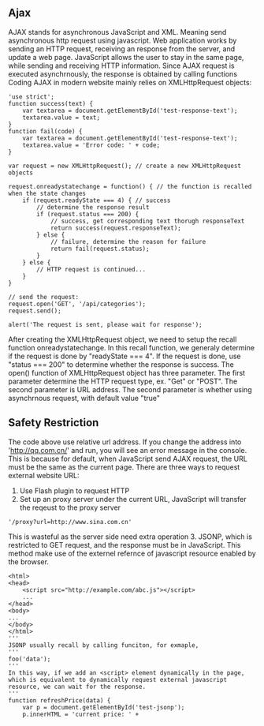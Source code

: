 ## Ajax
AJAX stands for asynchronous JavaScript and XML. Meaning send asynchronous http request using javascript.
Web application works by sending an HTTP request, receiving an response from the server, and update a web page.
JavaScript allows the user to stay in the same page, while sending and receiving HTTP information.
Since AJAX request is executed asynchrnously, the response is obtained by calling functions
Coding AJAX in modern website mainly relies on XMLHttpRequest objects:
```
'use strict';
function success(text) {
	var textarea = document.getElementById('test-response-text');
	textarea.value = text;
}
function fail(code) {
	var textarea = document.getElementById('test-response-text');
	textarea.value = 'Error code: ' + code;
}

var request = new XMLHttpRequest(); // create a new XMLHttpRequest objects

request.onreadystatechange = function() { // the function is recalled when the state changes
	if (request.readyState === 4) { // success
		// determine the response result
		if (request.status === 200) {
			// success, get corresponding text thorugh responseText
			return success(request.responseText);
		} else {
			// failure, determine the reason for failure
			return fail(request.status);
		}
	} else {
		// HTTP request is continued...
	}
}

// send the request:
request.open('GET', '/api/categories');
request.send();

alert('The request is sent, please wait for response');
```
After creating the XMLHttpRequest object, we need to setup the recall function onreadystatechange. In this recall function, we generaly determine if the request is done by "readyState === 4". If the request is done, use "status === 200" to determine whether the response is success.
The open() function of XMLHttpRequest object has three parameter. The first parameter determine the HTTP request type, ex. "Get" or "POST". The second parameter is URL address. The second parameter is whether using asynchrnous request, with default value "true"

## Safety Restriction
The code above use relative url address. If you change the address into 'http://qq.com.cn/' and run, you will see an error message in the console.
This is because for default, when JavaScript send AJAX request, the URL must be the same as the current page.
There are three ways to request external website URL:
1. Use Flash plugin to request HTTP
2. Set up an proxy server under the current URL, JavaScript will transfer the reqeust to the proxy server
```
'/proxy?url=http://www.sina.com.cn'
```
This is wasteful as the server side need extra operation
3. JSONP, which is restricted to GET request, and the response must be in JavaScript. This method make use of the externel refernce of javascript resource enabled by the browser.
```
<html>
<head>
    <script src="http://example.com/abc.js"></script>
    ...
</head>
<body>
...
</body>
</html>
'''
JSONP usually recall by calling funciton, for exmaple,
'''
foo('data');
'''
In this way, if we add an <script> element dynamically in the page, which is equivalent to dynamically request external javascript resource, we can wait for the response.
'''
function refreshPrice(data) {
	var p = document.getElementById('test-jsonp');
	p.innerHTML = 'current price: ' +

```
